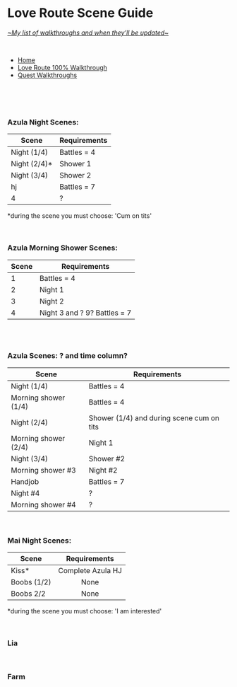 # Love Route Scene Guide
[*\~My list of walkthroughs and when they'll be updated\~*](https://www.patreon.com/maimlain)

<br>

- [Home](https://github.com/maim-lain/fourelements/blob/master/book-2/home.md)  
- [Love Route 100% Walkthrough](https://github.com/maim-lain/fourelements/blob/master/book-2/loveroute.md)  
- [Quest Walkthroughs](https://github.com/maim-lain/fourelements/blob/master/book-2/quests.md)  

<br>
<br>
<br>

### Azula Night Scenes:
Scene | Requirements
--- | ---
Night (1/4) | Battles = 4
Night (2/4)* | Shower 1
Night (3/4) | Shower 2
hj | Battles = 7
4 | ?

*during the scene you must choose: 'Cum on tits'

<br>

### Azula Morning Shower Scenes:
Scene | Requirements
--- | ---
1 | Battles = 4
2 | Night 1
3 | Night 2
4 | Night 3 and ? 9? Battles = 7

<br>
<br>

### Azula Scenes: ? and time column?
Scene | Requirements
--- | ---
Night (1/4) | Battles = 4
Morning shower (1/4) | Battles = 4
Night (2/4) | Shower (1/4) and during scene cum on tits
Morning shower (2/4) | Night 1
Night (3/4) | Shower #2
Morning shower #3 | Night #2
Handjob | Battles = 7
Night #4 | ?
Morning shower #4 | ?

<br>

### Mai Night Scenes:
Scene | Requirements
--- | :---:
Kiss* | Complete Azula HJ
Boobs (1/2) | None
Boobs 2/2 | None

*during the scene you must choose: 'I am interested'

<br>

### Lia

<br>

### Farm

<!---

azula bj in mai's shop = battles = 7, morning room, night room.
shower 4 = need bj completed



lia free -> love route
caught scenes still only on love route



scenes: put names??
1
2
3 (mast)
4 (hj)



throne room - quest or scenes?



zsleep
zshower

--->
